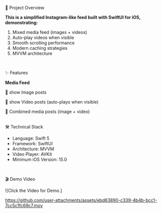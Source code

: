 📱 Project Overview

**This is a simplified Instagram-like feed built with SwiftUI for iOS, demonstrating:**

1. Mixed media feed (images + videos)
2. Auto-play videos when visible
3. Smooth scrolling performance
4. Modern caching strategies
5. MVVM architecture  
<br/>


✨ Features

**Media Feed**

📸 show Image posts

🎥 show Video posts (auto-plays when visible)

🔄 Combined media posts (image + video)  
<br/>


🛠️ Technical Stack

- Language: Swift 5
- Framework: SwiftUI
- Architecture: MVVM
- Video Player: AVKit
- Minimum iOS Version: 15.0
<br/>

🎬 Demo Video  

![Click the Video for Demo.]

https://github.com/user-attachments/assets/ebd63890-c339-4b4b-bcc1-7cc5c1fc69c7.mov


